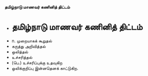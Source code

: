 **தமிழ்நாடு மாணவர் கணினித் திட்டம்**
- # தமிழ்நாடு மாணவர் கணினித் திட்டம்
- n. முறையாகக் கூறுதல்
- கருத்து அறிவித்தல்
- ஒலித்தல்
- உச்சரித்தல்
- (பெ.) உச்சரிப்புக்கு உதவுகிற
- ஒலிக்குறிப்பு இன்னதெனக் காட்டுகிற.

